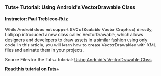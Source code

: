 ### Tuts+ Tutorial: Using Android's VectorDrawable Class

#### Instructor: Paul Trebilcox-Ruiz

While Android does not support SVGs (Scalable Vector Graphics) directly, Lollipop introduced a new class called VectorDrawable, which allows designers and developers to draw assets in a similar fashion using only code. In this article, you will learn how to create VectorDrawables with XML files and animate them in your projects.

Source Files for the Tuts+ tutorial: [Using Android's VectorDrawable Class](http://code.tutsplus.com/articles/using-androids-vectordrawable-class--cms-23948)

**Read this tutorial on [Tuts+](https://code.tutsplus.com)**
